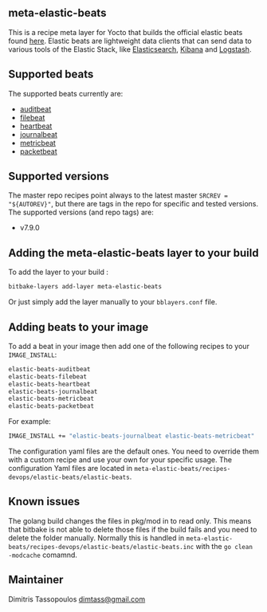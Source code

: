 meta-elastic-beats
----

This is a recipe meta layer for Yocto that builds the official elastic beats
found [here](https://www.elastic.co/beats/). Elastic beats are lightweight
data clients that can send data to various tools of the Elastic Stack, like
[Elasticsearch](https://www.elastic.co/elasticsearch/),
[Kibana](elastic.co/kibana) and 
[Logstash](https://www.elastic.co/logstash).

## Supported beats
The supported beats currently are:

* [auditbeat](https://www.elastic.co/beats/auditbeat)
* [filebeat](https://www.elastic.co/beats/filebeat)
* [heartbeat](https://www.elastic.co/beats/heartbeat)
* [journalbeat](https://www.elastic.co/guide/en/beats/journalbeat/current/journalbeat-overview.html)
* [metricbeat](https://www.elastic.co/beats/metricbeat)
* [packetbeat](https://www.elastic.co/beats/packetbeat)

## Supported versions
The master repo recipes point always to the latest master `SRCREV = "${AUTOREV}"`,
but there are tags in the repo for specific and tested versions.
The supported versions (and repo tags) are:

* v7.9.0

## Adding the meta-elastic-beats layer to your build

To add the layer to your build :

```sh
bitbake-layers add-layer meta-elastic-beats
```

Or just simply add the layer manually to your `bblayers.conf` file.

## Adding beats to your image
To add a beat in your image then add one of the following recipes to your
`IMAGE_INSTALL`:

```sh
elastic-beats-auditbeat
elastic-beats-filebeat
elastic-beats-heartbeat
elastic-beats-journalbeat
elastic-beats-metricbeat
elastic-beats-packetbeat
```

For example:

```sh
IMAGE_INSTALL += "elastic-beats-journalbeat elastic-beats-metricbeat"
```

The configuration yaml files are the default ones. You need to override them
with a custom recipe and use your own for your specific usage. The configuration
Yaml files are located in `meta-elastic-beats/recipes-devops/elastic-beats/elastic-beats`.

## Known issues
The golang build changes the files in pkg/mod in to read only. This means that
bitbake is not able to delete those files if the build fails and you need to
delete the folder manually. Normally this is handled in `meta-elastic-beats/recipes-devops/elastic-beats/elastic-beats.inc`
with the `go clean -modcache` comamnd. 

## Maintainer
Dimitris Tassopoulos <dimtass@gmail.com>
